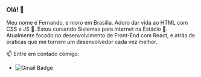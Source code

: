 ### Olá! 👋

Meu nome é Fernando, e moro em Brasília. Adoro dar vida ao HTML com CSS e JS :blue_heart:. Estou cursando Sistemas para Internet na Estácio :blue_book:. Atualmente focado no desenvolvimento de Front-End com React, e atrás de práticas que me tornem um desenvolvedor cada vez melhor.

📫 Entre em contado comigo:
- ![Gmail Badge](https://img.shields.io/badge/-eunadno@gmail.com-c14438?style=flat-square&logo=Gmail&logoColor=white&link=mailto:eunadno@gmail.com)
